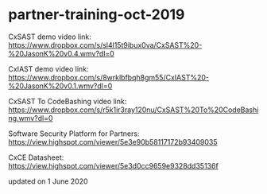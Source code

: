 # partner-training-oct-2019
CxSAST demo video link: 
https://www.dropbox.com/s/sl4l15t9ibux0va/CxSAST%20-%20JasonK%20v0.4.wmv?dl=0

CxIAST demo video link:
https://www.dropbox.com/s/8wrklbfbqh8gm55/CxIAST%20-%20JasonK%20v0.1.wmv?dl=0

CxSAST To CodeBashing video link:
https://www.dropbox.com/s/r5k1ir3ray120nu/CxSAST%20To%20CodeBashing.wmv?dl=0

Software Security Platform for Partners:
https://view.highspot.com/viewer/5e3e90b58117172b93409035
 
CxCE Datasheet:
https://view.highspot.com/viewer/5e3d0cc9659e9328dd35136f

updated on 1 June 2020
